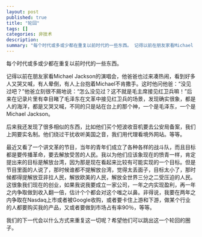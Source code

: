 ```yaml
---
layout: post
published: true
title: "轮回"
tags: []
categories: 非技术    
description: 
summary: "每个时代或多或少都在重复以前时代的一些东西。 记得以前在朋友家看Michael Jackson的演唱会，他爸爸也过来凑热闹，看到好多人又哭又喊，有人晕倒，有人上台抱着Michael不肯撒手。这时他问他爸：“没见过吧？”他爸立刻很不屑地说：“"
---
```

每个时代或多或少都在重复以前时代的一些东西。  
  
记得以前在朋友家看Michael Jackson的演唱会，他爸爸也过来凑热闹，看到好多人又哭又喊，有人晕倒，有人上台抱着Michael不肯撒手。这时他问他爸：“没见过吧？”他爸立刻很不屑地说：“怎么没见过？这不就是毛主席接见红卫兵嘛！”后来在记录片里有幸目睹了毛泽东在文革中接见红卫兵的场景，发现确实很象，都是人的海洋，都是又哭又喊，不同的只是站在台上的那个神，一个是毛泽东，一个是Michael Jackson。  
  
后来我还发现了很多相似的东西，比如他们买个短波收音机要去公安局备案，我们上网要实名制。他们绕过干扰收听美国之音，我们用代理看境外网站。等等。  
  
最近又看了一个讲文革的节目，当年的青年们成立了各种各样的战斗队，而且目标都是要传播革命，要去解放受苦的人民。我以为他们应该象现在的愤青一样，肯定提出来的目标是解放台湾，因为那是现在看起来比较有可能实现的一个目标。但是节目里面的人说了，那时候谁都不提解放台湾，觉得太丢面子，目标太小了，那时候都得提解放亚非拉人民，解放欧美的人民，解放全世界三分之二受压迫的人民。这很象我们现在的创业，如果我说我要成立一家公司，一年之内实现盈利，再一年之内争取做到收入翻一倍，估计个个都会对这个嗤之以鼻。非得说，我要在两年之内争取在Nasdaq上市或者被Google收购，或者要卡住上游和下游，做某个行业的人都要购买我的产品，又或者要做到市场占有率90％，等等。  
  
我们的下一代会以什么方式来重复这一切呢？希望他们可以跳出这一个轮回的圈子。